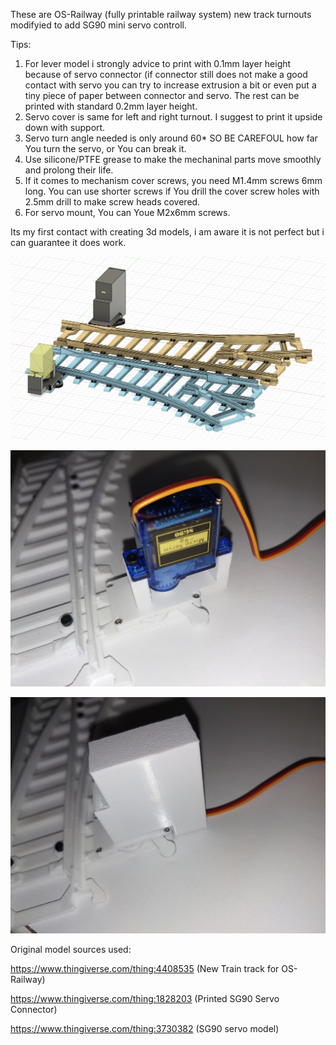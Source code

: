 These are OS-Railway (fully printable railway system) new track turnouts modifyied to add SG90 mini servo controll.

Tips:

1. For lever model i strongly advice to print with 0.1mm layer height because of servo connector (if connector still does not make a good contact with servo you can try to increase extrusion a bit or even put a tiny piece of paper between connector and servo. The rest can be printed with standard 0.2mm layer height.
2. Servo cover is same for left and right turnout. I suggest to print it upside down with support.
3. Servo turn angle needed is only around 60* SO BE CAREFOUL how far You turn the servo, or You can break it.
4. Use silicone/PTFE grease to make the mechaninal parts move smoothly and prolong their life.
5. If it comes to mechanism cover screws, you need M1.4mm screws 6mm long. You can use shorter screws if You drill the cover screw holes with 2.5mm drill to make screw heads covered.
6. For servo mount, You can Youe M2x6mm screws.

Its my first contact with creating 3d models, i am aware it is not perfect but i can guarantee it does work.  

![Model image](https://github.com/michalkac/OS-Railway-New-Tracks-Turnouts-Servo-Controll/blob/main/IMGs/s1.jpg?raw=true)

![Print Image 1](https://github.com/michalkac/OS-Railway-New-Tracks-Turnouts-Servo-Controll/blob/main/IMGs/s2.jpg?raw=true)

![Print Image 2](https://github.com/michalkac/OS-Railway-New-Tracks-Turnouts-Servo-Controll/blob/main/IMGs/s3.jpg?raw=true)

Original model sources used:

https://www.thingiverse.com/thing:4408535 (New Train track for OS-Railway)

https://www.thingiverse.com/thing:1828203 (Printed SG90 Servo Connector)

https://www.thingiverse.com/thing:3730382 (SG90 servo model)
